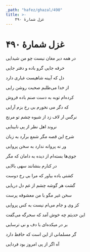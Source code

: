 ```yaml
---
_path: "hafez/ghazal/490"
title: >-
    غزل شمارهٔ ۴۹۰
---
```

# غزل شمارهٔ ۴۹۰

<div class="b" id="bn1"><div class="m1"><p>در همه دیر مغان نیست چو من شیدایی</p></div>
<div class="m2"><p>خرقه جایی گرو باده و دفتر جایی</p></div></div>
<div class="b" id="bn2"><div class="m1"><p>دل که آیینه شاهیست غباری دارد</p></div>
<div class="m2"><p>از خدا می‌طلبم صحبت روشن رایی</p></div></div>
<div class="b" id="bn3"><div class="m1"><p>کرده‌ام توبه به دست صنم باده فروش</p></div>
<div class="m2"><p>که دگر می نخورم بی رخ بزم آرایی</p></div></div>
<div class="b" id="bn4"><div class="m1"><p>نرگس ار لاف زد از شیوه چشم تو مرنج</p></div>
<div class="m2"><p>نروند اهل نظر از پی نابینایی</p></div></div>
<div class="b" id="bn5"><div class="m1"><p>شرح این قصه مگر شمع برآرد به زبان</p></div>
<div class="m2"><p>ور نه پروانه ندارد به سخن پروایی</p></div></div>
<div class="b" id="bn6"><div class="m1"><p>جوی‌ها بسته‌ام از دیده به دامان که مگر</p></div>
<div class="m2"><p>در کنارم بنشانند سهی بالایی</p></div></div>
<div class="b" id="bn7"><div class="m1"><p>کشتی باده بیاور که مرا بی رخ دوست</p></div>
<div class="m2"><p>گشت هر گوشه چشم از غم دل دریایی</p></div></div>
<div class="b" id="bn8"><div class="m1"><p>سخن غیر مگو با من معشوقه پرست</p></div>
<div class="m2"><p>کز وی و جام می‌ام نیست به کس پروایی</p></div></div>
<div class="b" id="bn9"><div class="m1"><p>این حدیثم چه خوش آمد که سحرگه می‌گفت</p></div>
<div class="m2"><p>بر در میکده‌ای با دف و نی ترسایی</p></div></div>
<div class="b" id="bn10"><div class="m1"><p>گر مسلمانی از این است که حافظ دارد</p></div>
<div class="m2"><p>آه اگر از پی امروز بود فردایی</p></div></div>
